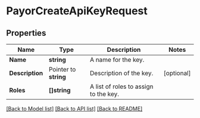 # PayorCreateApiKeyRequest

## Properties

Name | Type | Description | Notes
------------ | ------------- | ------------- | -------------
**Name** | **string** | A name for the key. | 
**Description** | Pointer to **string** | Description of the key. | [optional] 
**Roles** | **[]string** | A list of roles to assign to the key. | 

[[Back to Model list]](../README.md#documentation-for-models) [[Back to API list]](../README.md#documentation-for-api-endpoints) [[Back to README]](../README.md)


